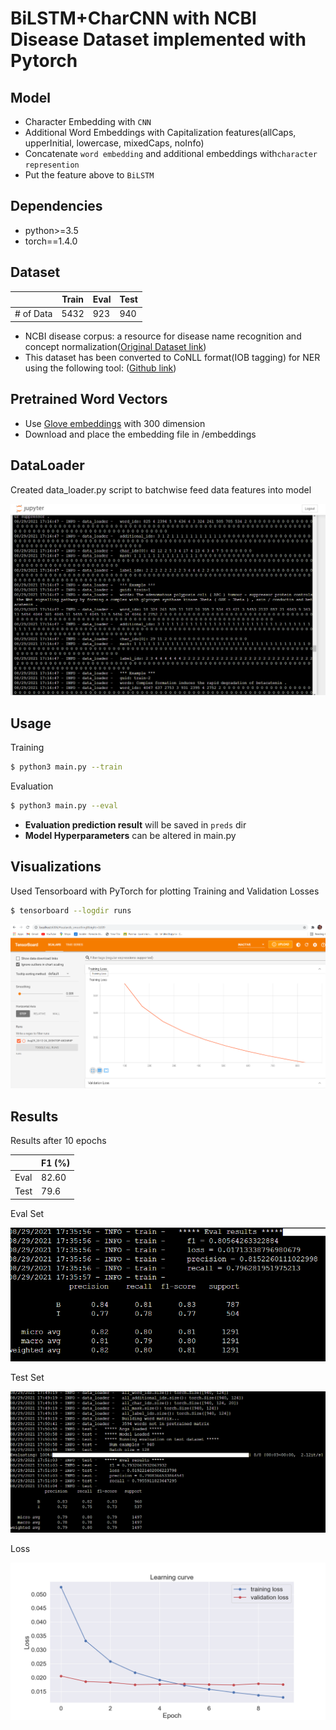 # BiLSTM+CharCNN with NCBI Disease Dataset implemented with Pytorch


## Model

- Character Embedding with `CNN`
- Additional Word Embeddings with Capitalization features(allCaps, upperInitial, lowercase, mixedCaps, noInfo)
- Concatenate `word embedding` and additional embeddings with`character represention`
- Put the feature above to `BiLSTM`

## Dependencies

- python>=3.5
- torch==1.4.0


## Dataset

|           | Train  | Eval  | Test  |
| --------- | ------ | ----- | ----- |
| # of Data | 5432   | 923   | 940   |

- NCBI disease corpus: a resource for disease name recognition and concept normalization([Original Dataset link](https://www.ncbi.nlm.nih.gov/CBBresearch/Dogan/DISEASE/NCBI_corpus.zip))
- This dataset has been converted to CoNLL format(IOB tagging) for NER using the following tool: ([Github link](https://github.com/spyysalo/standoff2conll))

## Pretrained Word Vectors

- Use [Glove embeddings](http://nlp.stanford.edu/data/glove.6B.zip) with 300 dimension
- Download and place the embedding file in /embeddings

## DataLoader

Created data_loader.py script to batchwise feed data features into model

![](images/data_loader.png)

## Usage

Training 

```bash
$ python3 main.py --train 
```

Evaluation

```bash
$ python3 main.py --eval
```

- **Evaluation prediction result** will be saved in `preds` dir
- **Model Hyperparameters** can be altered in main.py


## Visualizations

Used Tensorboard with PyTorch for plotting Training and Validation Losses

```bash
$ tensorboard --logdir runs
```
![](images/tensorboard_visualize.png)

## Results

Results after 10 epochs

|                            | F1 (%) |
| -------------------------- | ----------- |
| Eval                       | 82.60       |
| Test                       | 79.6        |

Eval Set

![](images/devel_metrics.png)

Test Set

![](images/test_metrics.png)

Loss

![](images/loss.png)


